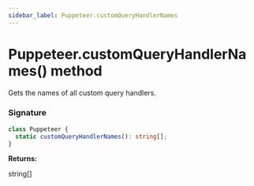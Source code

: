 ```yaml
---
sidebar_label: Puppeteer.customQueryHandlerNames
---
```


# Puppeteer.customQueryHandlerNames() method

Gets the names of all custom query handlers.

### Signature

```typescript
class Puppeteer {
  static customQueryHandlerNames(): string[];
}
```

**Returns:**

string\[\]
